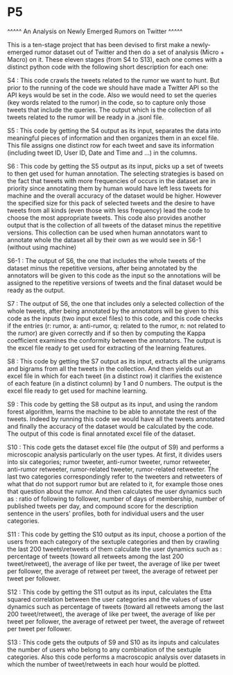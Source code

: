 # P5
^^^^^ An Analysis on Newly Emerged Rumors on Twitter ^^^^^

This is a ten-stage project that has been devised to first make a newly-emerged rumor dataset out of Twitter and then do a set of analysis (Micro + Macro) on it. These eleven stages (from S4 to S13), each one comes with a distinct python code with the following short description for each one:

S4 : This code crawls the tweets related to the rumor we want to hunt. But prior to the running of the code we should have made a Twitter API so the API keys would be set in the code. Also we would need to set the queries (key words related to the rumor) in the code, so to capture only those tweets that include the queries. The output which is the collection of all tweets related to the rumor will be ready in a .jsonl file.

S5 : This code by getting the S4 output as its input, separates the data into meaningful pieces of information and then organizes them in an excel file. This file assigns one distinct row for each tweet and save its information (including tweet ID, User ID, Date and Time and ...) in the columns.

S6 : This code by getting the S5 output as its input, picks up a set of tweets to then get used for human annotation. The selecting strategies is based on the fact that tweets with more frequencies of occurs in the dataset are in priority since annotating them by human would have left less tweets for machine and the overall accuracy of the dataset would be higher. However the specified size for this pack of selected tweets and the desire to have tweets from all kinds (even those with less frequency) lead the code to choose the most appropriate tweets. This code also provides another output that is the collection of all tweets of the dataset minus the repetitive versions. This collection can be used when human annotators want to annotate whole the dataset all by their own as we would see in S6-1 (without using machine)

S6-1 : The output of S6, the one that includes the whole tweets of the dataset minus the repetitive versions, after being annotated by the annotators will be given to this code as the input so the annotations will be assigned to the repetitive versions of tweets and the final dataset would be ready as the output.

S7 :  The output of S6, the one that includes only a selected collection of the whole tweets, after being annotated by the annotators will be given to this code as the inputs (two input excel files) to this code, and this code checks if the entries (r: rumor, a: anti-rumor, q: related to the rumor, n: not related to the rumor) are given correctly and if so then by computing the Kappa coefficient examines the conformity between the annotators. The output is the excel file ready to get used for extracting of the learning features. 

S8 :  This code by getting the S7 output as its input, extracts all the unigrams and bigrams from all the tweets in the collection. And then yields out an excel file in which for each tweet (in a distinct row) it clarifies the existence of each feature (in a distinct column) by 1 and 0 numbers. The output is the excel file ready to get used for machine learning.

S9 : This code by getting the S8 output as its input, and using the random forest algorithm, learns the machine to be able to annotate the rest of the tweets. Indeed by running this code we would have all the tweets annotated and finally the accuracy of the dataset would be calculated by the code. The output of this code is final annotated excel file of the dataset.

S10 : This code gets the dataset excel file (the output of S9) and performs a microscopic analysis particularly on the user types. At first, it divides users into six categories; rumor tweeter, anti-rumor tweeter, rumor retweeter, anti-rumor retweeter, rumor-related tweeter, rumor-related retweeter. The last two categories correspondingly refer to the tweeters and retweeters of what that do not support rumor but are related to it, for example those ones that question about the rumor. And then calculates the user dynamics such as : ratio of following to follower, number of days of membership, number of published tweets per day, and compound score for the description sentence in the users' profiles, both for individual users and the user categories.

S11 : This code by getting the S10 output as its input, choose a portion of the users from each category of the sextuple categories and then by crawling the last 200 tweets\retweets of them calculate the user dynamics such as : percentage of tweets (toward all retweets among the last 200 tweet/retweet), the average of like per tweet, the average of like per tweet per follower, the average of retweet per tweet, the average of retweet per tweet per follower.  

S12 : This code by getting the S11 output as its input, calculates the Etta squared correlation between the user categories and the values of user dynamics such as percentage of tweets (toward all retweets among the last 200 tweet/retweet), the average of like per tweet, the average of like per tweet per follower, the average of retweet per tweet, the average of retweet per tweet per follower. 

S13 : This code gets the outputs of S9 and S10 as its inputs and calculates the number of users who belong to any combination of the sextuple categories. Also this code performs a macroscopic analysis over datasets in which the number of tweet/retweets in each hour would be plotted.

